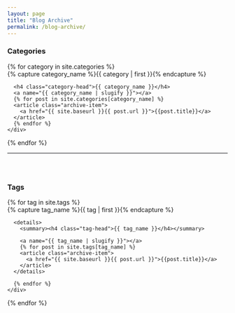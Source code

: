 ```yaml
---
layout: page
title: "Blog Archive"
permalink: /blog-archive/
---
```


<div id="categories">
  <h3>Categories</h3>
  {% for category in site.categories %}
    <div class="archive-group">
      {% capture category_name %}{{ category | first }}{% endcapture %}
      <div id="#{{ category_name | slugify }}"></div>
      <p></p>
      
      <h4 class="category-head">{{ category_name }}</h4>
      <a name="{{ category_name | slugify }}"></a>
      {% for post in site.categories[category_name] %}
      <article class="archive-item">
        <a href="{{ site.baseurl }}{{ post.url }}">{{post.title}}</a>
      </article>
      {% endfor %}
    </div>
  {% endfor %}
</div>

<hr style="border-top: 1px solid #e1e4e8; border-right: none; border-bottom: none; border-left: none;">
<div id="tags" style="padding-top:30px">
  <h3>Tags</h3>
  {% for tag in site.tags %}
    <div class="archive-group">
      {% capture tag_name %}{{ tag | first }}{% endcapture %}
      <div style="background-color: darker" id="#{{ tag_name | slugify }}"></div>
      <p></p>
      
      <details>
        <summary><h4 class="tag-head">{{ tag_name }}</h4></summary>
        
        <a name="{{ tag_name | slugify }}"></a>
        {% for post in site.tags[tag_name] %}
        <article class="archive-item">
          <a href="{{ site.baseurl }}{{ post.url }}">{{post.title}}</a>
        </article>
      </details>
      
      {% endfor %}
    </div>
  {% endfor %}
</div>
